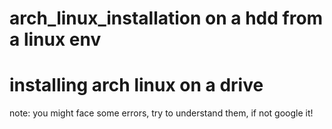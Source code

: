 # arch_linux_installation on a hdd from a linux env
# installing arch linux  on a drive

note: you might face some errors, try to understand them, if not google it!
